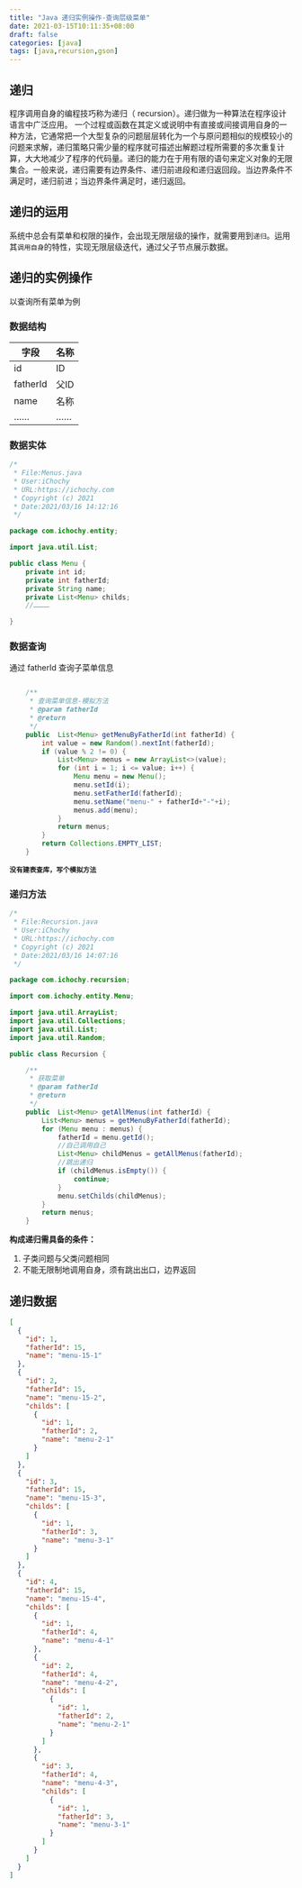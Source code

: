 ```yaml
---
title: "Java 递归实例操作-查询层级菜单"
date: 2021-03-15T10:11:35+08:00 
draft: false 
categories: [java] 
tags: [java,recursion,gson] 
---
```

## 递归
程序调用自身的编程技巧称为递归（ recursion）。递归做为一种算法在程序设计语言中广泛应用。 一个过程或函数在其定义或说明中有直接或间接调用自身的一种方法，它通常把一个大型复杂的问题层层转化为一个与原问题相似的规模较小的问题来求解，递归策略只需少量的程序就可描述出解题过程所需要的多次重复计算，大大地减少了程序的代码量。递归的能力在于用有限的语句来定义对象的无限集合。一般来说，递归需要有边界条件、递归前进段和递归返回段。当边界条件不满足时，递归前进；当边界条件满足时，递归返回。

## 递归的运用
系统中总会有菜单和权限的操作，会出现无限层级的操作，就需要用到`递归`。运用其`调用自身`的特性，实现无限层级迭代，通过父子节点展示数据。

## 递归的实例操作
以查询所有菜单为例

### 数据结构
|字段|名称|
|--|--|
|id|ID|
|fatherId|父ID|
|name|名称|
|……|……|

### 数据实体
```java
/*
 * File:Menus.java
 * User:iChochy
 * URL:https://ichochy.com
 * Copyright (c) 2021
 * Date:2021/03/16 14:12:16
 */

package com.ichochy.entity;

import java.util.List;

public class Menu {
    private int id;
    private int fatherId;
    private String name;
    private List<Menu> childs;
    //…………

}
```

### 数据查询
通过 fatherId 查询子菜单信息  

```java

    /**
     * 查询菜单信息-模拟方法
     * @param fatherId
     * @return
     */
    public  List<Menu> getMenuByFatherId(int fatherId) {
        int value = new Random().nextInt(fatherId);
        if (value % 2 != 0) {
            List<Menu> menus = new ArrayList<>(value);
            for (int i = 1; i <= value; i++) {
                Menu menu = new Menu();
                menu.setId(i);
                menu.setFatherId(fatherId);
                menu.setName("menu-" + fatherId+"-"+i);
                menus.add(menu);
            }
            return menus;
        }
        return Collections.EMPTY_LIST;
    }
```
**`没有建表查库，写个模拟方法`**  

### 递归方法
```java
/*
 * File:Recursion.java
 * User:iChochy
 * URL:https://ichochy.com
 * Copyright (c) 2021
 * Date:2021/03/16 14:07:16
 */

package com.ichochy.recursion;

import com.ichochy.entity.Menu;

import java.util.ArrayList;
import java.util.Collections;
import java.util.List;
import java.util.Random;

public class Recursion {

    /**
     * 获取菜单
     * @param fatherId
     * @return
     */
    public  List<Menu> getAllMenus(int fatherId) {
        List<Menu> menus = getMenuByFatherId(fatherId);
        for (Menu menu : menus) {
            fatherId = menu.getId();
            //自己调用自己
            List<Menu> childMenus = getAllMenus(fatherId);
            //跳出递归
            if (childMenus.isEmpty()) {
                continue;
            }
            menu.setChilds(childMenus);
        }
        return menus;
    }
```

**构成递归需具备的条件：**
1. 子类问题与父类问题相同
2. 不能无限制地调用自身，须有跳出出口，边界返回

## 递归数据
```json
[
  {
    "id": 1,
    "fatherId": 15,
    "name": "menu-15-1"
  },
  {
    "id": 2,
    "fatherId": 15,
    "name": "menu-15-2",
    "childs": [
      {
        "id": 1,
        "fatherId": 2,
        "name": "menu-2-1"
      }
    ]
  },
  {
    "id": 3,
    "fatherId": 15,
    "name": "menu-15-3",
    "childs": [
      {
        "id": 1,
        "fatherId": 3,
        "name": "menu-3-1"
      }
    ]
  },
  {
    "id": 4,
    "fatherId": 15,
    "name": "menu-15-4",
    "childs": [
      {
        "id": 1,
        "fatherId": 4,
        "name": "menu-4-1"
      },
      {
        "id": 2,
        "fatherId": 4,
        "name": "menu-4-2",
        "childs": [
          {
            "id": 1,
            "fatherId": 2,
            "name": "menu-2-1"
          }
        ]
      },
      {
        "id": 3,
        "fatherId": 4,
        "name": "menu-4-3",
        "childs": [
          {
            "id": 1,
            "fatherId": 3,
            "name": "menu-3-1"
          }
        ]
      }
    ]
  }
]
```